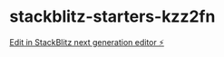 # stackblitz-starters-kzz2fn

[Edit in StackBlitz next generation editor ⚡️](https://stackblitz.com/~/github.com/sreeyathokati/stackblitz-starters-kzz2fn)